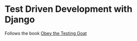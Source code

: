 
Test Driven Development with Django
====================================

Follows the book [Obey the Testing Goat](https://www.obeythetestinggoat.com/book/chapter_01.html)
